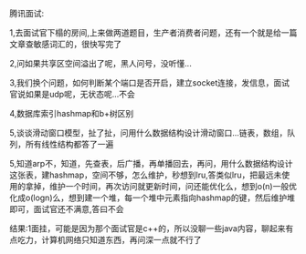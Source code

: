 腾讯面试:

1,去面试官下榻的房间,上来做两道题目，生产者消费者问题，还有一个就是给一篇文章查敏感词汇的，很快写完了

2,问如果共享区空间溢出了呢，黑人问号，没听懂...

3,我们换个问题，如何判断某个端口是否开启，建立socket连接，发信息，面试官说如果是udp呢，无状态呢...不会

4,数据库索引hashmap和b+树区别

5,谈谈滑动窗口模型，扯了扯，问用什么数据结构设计滑动窗口...链表，数组，队列，所有线性结构都答了一遍

5,知道arp不，知道，先查表，后广播，再单播回去，再问，用什么数据结构设计这张表，建hashmap，空间不够，怎么维护，秒想到lru,答类似lru，把最远未使用的拿掉，维护一个时间，再次访问就更新时间，问还能优化么，想到o(n)一般优化成o(logn)么，想到建一个堆，每一个堆中元素指向hashmap的键，然后维护堆即可，面试官还不满意,答曰不会

结果:1面挂，可能是因为那个面试官是c++的，所以没聊一些java内容，聊起来有点吃力，计算机网络只知道东西，再问深一点就不行了

